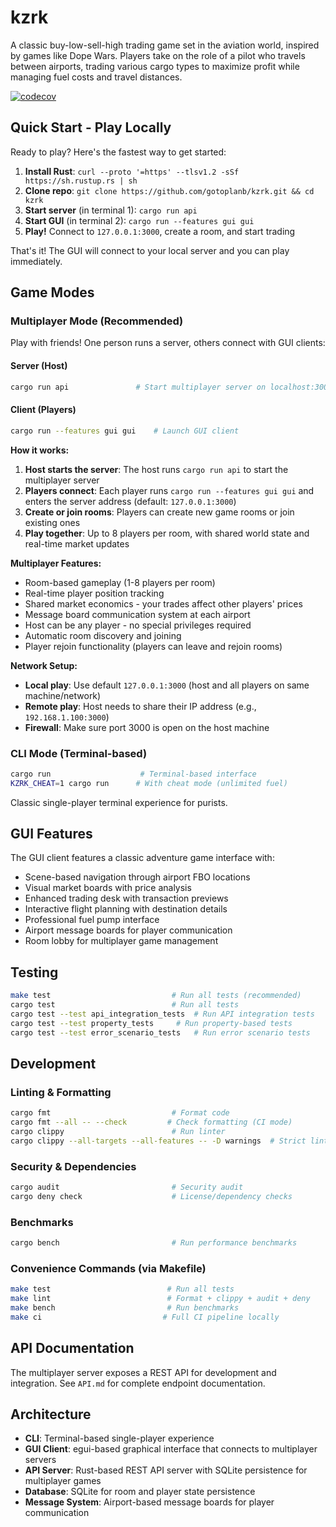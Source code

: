 # kzrk

A classic buy-low-sell-high trading game set in the aviation world, inspired by games like Dope Wars. Players take on the role of a pilot who travels between airports, trading various cargo types to maximize profit while managing fuel costs and travel distances.

[![codecov](https://codecov.io/github/gotoplanb/kzrk/branch/main/graph/badge.svg?token=F1KGS5JF3G)](https://codecov.io/github/gotoplanb/kzrk)

## Quick Start - Play Locally

Ready to play? Here's the fastest way to get started:

1. **Install Rust**: `curl --proto '=https' --tlsv1.2 -sSf https://sh.rustup.rs | sh`
2. **Clone repo**: `git clone https://github.com/gotoplanb/kzrk.git && cd kzrk`
3. **Start server** (in terminal 1): `cargo run api`
4. **Start GUI** (in terminal 2): `cargo run --features gui gui`
5. **Play!** Connect to `127.0.0.1:3000`, create a room, and start trading

That's it! The GUI will connect to your local server and you can play immediately.

## Game Modes

### Multiplayer Mode (Recommended)
Play with friends! One person runs a server, others connect with GUI clients:

#### Server (Host)
```bash
cargo run api               # Start multiplayer server on localhost:3000
```

#### Client (Players)
```bash
cargo run --features gui gui    # Launch GUI client
```

**How it works:**
1. **Host starts the server**: The host runs `cargo run api` to start the multiplayer server
2. **Players connect**: Each player runs `cargo run --features gui gui` and enters the server address (default: `127.0.0.1:3000`)
3. **Create or join rooms**: Players can create new game rooms or join existing ones
4. **Play together**: Up to 8 players per room, with shared world state and real-time market updates

**Multiplayer Features:**
- Room-based gameplay (1-8 players per room)
- Real-time player position tracking
- Shared market economics - your trades affect other players' prices
- Message board communication system at each airport
- Host can be any player - no special privileges required
- Automatic room discovery and joining
- Player rejoin functionality (players can leave and rejoin rooms)

**Network Setup:**
- **Local play**: Use default `127.0.0.1:3000` (host and all players on same machine/network)
- **Remote play**: Host needs to share their IP address (e.g., `192.168.1.100:3000`)
- **Firewall**: Make sure port 3000 is open on the host machine

### CLI Mode (Terminal-based)
```bash
cargo run                    # Terminal-based interface
KZRK_CHEAT=1 cargo run      # With cheat mode (unlimited fuel)
```
Classic single-player terminal experience for purists.

## GUI Features

The GUI client features a classic adventure game interface with:
- Scene-based navigation through airport FBO locations
- Visual market boards with price analysis
- Enhanced trading desk with transaction previews
- Interactive flight planning with destination details
- Professional fuel pump interface
- Airport message boards for player communication
- Room lobby for multiplayer game management

## Testing

```bash
make test                           # Run all tests (recommended)
cargo test                          # Run all tests
cargo test --test api_integration_tests  # Run API integration tests
cargo test --test property_tests     # Run property-based tests
cargo test --test error_scenario_tests   # Run error scenario tests
```

## Development

### Linting & Formatting
```bash
cargo fmt                           # Format code
cargo fmt --all -- --check         # Check formatting (CI mode)
cargo clippy                        # Run linter
cargo clippy --all-targets --all-features -- -D warnings  # Strict linting
```

### Security & Dependencies
```bash
cargo audit                         # Security audit
cargo deny check                    # License/dependency checks
```

### Benchmarks
```bash
cargo bench                         # Run performance benchmarks
```

### Convenience Commands (via Makefile)
```bash
make test                          # Run all tests
make lint                          # Format + clippy + audit + deny
make bench                         # Run benchmarks
make ci                           # Full CI pipeline locally
```

## API Documentation

The multiplayer server exposes a REST API for development and integration. See `API.md` for complete endpoint documentation.

## Architecture

- **CLI**: Terminal-based single-player experience
- **GUI Client**: egui-based graphical interface that connects to multiplayer servers
- **API Server**: Rust-based REST API server with SQLite persistence for multiplayer games
- **Database**: SQLite for room and player state persistence
- **Message System**: Airport-based message boards for player communication
